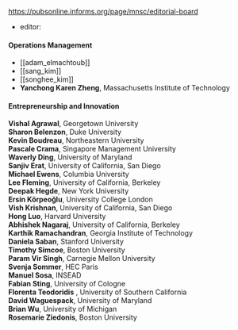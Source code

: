 https://pubsonline.informs.org/page/mnsc/editorial-board

- editor: 

#### Operations Management
- [[adam_elmachtoub]]
- [[sang_kim]]
- [[songhee_kim]]
- **Yanchong Karen Zheng**, Massachusetts Institute of Technology


#### Entrepreneurship and Innovation

**Vishal Agrawal**, Georgetown University  
**Sharon Belenzon**, Duke University  
**Kevin Boudreau**, Northeastern University  
**Pascale Crama**, Singapore Management University  
**Waverly Ding**, University of Maryland  
**Sanjiv Erat**, University of California, San Diego  
**Michael Ewens**, Columbia University  
**Lee Fleming**, University of California, Berkeley  
**Deepak Hegde**, New York University  
**Ersin Körpeoğlu**, University College London  
**Vish Krishnan**, University of California, San Diego  
**Hong Luo**, Harvard University  
**Abhishek Nagaraj**, University of California, Berkeley  
**Karthik Ramachandran**, Georgia Institute of Technology  
**Daniela Saban**, Stanford University  
**Timothy Simcoe**, Boston University  
**Param Vir Singh**, Carnegie Mellon University  
**Svenja Sommer**, HEC Paris  
**Manuel Sosa**, INSEAD  
**Fabian Sting**, University of Cologne  
**Florenta Teodoridis** , University of Southern California  
**David Waguespack**, University of Maryland  
**Brian Wu**, University of Michigan  
**Rosemarie Ziedonis**, Boston University